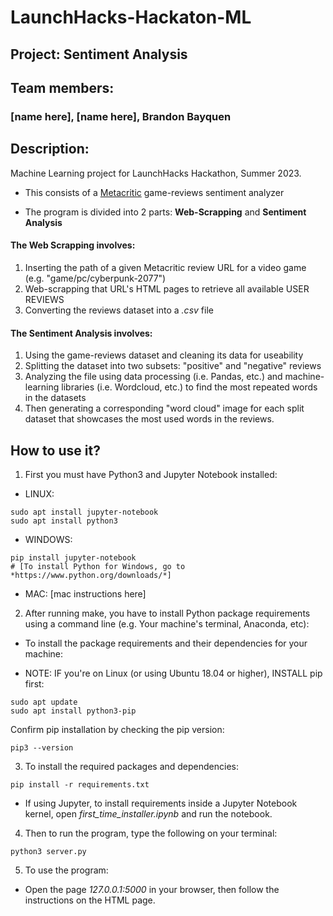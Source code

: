 # LaunchHacks-Hackaton-ML
## Project: Sentiment Analysis

## Team members: 
### [name here], [name here], Brandon Bayquen

## Description:
Machine Learning project for LaunchHacks Hackathon, Summer 2023.

- This consists of a [Metacritic](https://www.metacritic.com/) game-reviews sentiment analyzer

- The program is divided into 2 parts: **Web-Scrapping** and **Sentiment Analysis**
#### The Web Scrapping involves:
1)  Inserting the path of a given Metacritic review URL for a video game (e.g. "game/pc/cyberpunk-2077")
2)  Web-scrapping that URL's HTML pages to retrieve all available USER REVIEWS
3)  Converting the reviews dataset into a *.csv* file
#### The Sentiment Analysis involves:
1)  Using the game-reviews dataset and cleaning its data for useability
2)  Splitting the dataset into two subsets: "positive" and "negative" reviews
3)  Analyzing the file using data processing (i.e. Pandas, etc.) and machine-learning libraries (i.e. Wordcloud, etc.) to find the most repeated words in the datasets
4)  Then generating a corresponding "word cloud" image for each split dataset that showcases the most used words in the reviews.

## How to use it?
1. First you must have Python3 and Jupyter Notebook installed:

- LINUX:
```
sudo apt install jupyter-notebook
sudo apt install python3
```
- WINDOWS:
```
pip install jupyter-notebook
# [To install Python for Windows, go to *https://www.python.org/downloads/*]
```
- MAC:
[mac instructions here]
  
2. After running make, you have to install Python package requirements using a command line (e.g. Your machine's terminal, Anaconda, etc):
* To install the package requirements and their dependencies for your machine:

- NOTE: IF you're on Linux (or using Ubuntu 18.04 or higher), INSTALL pip first:
```
sudo apt update
sudo apt install python3-pip
```
Confirm pip installation by checking the pip version:
```
pip3 --version
```

3.  To install the required packages and dependencies:
```
pip install -r requirements.txt
```
* If using Jupyter, to install requirements inside a Jupyter Notebook kernel, open *first_time_installer.ipynb* and run the notebook.

4.  Then to run the program, type the following on your terminal:
```
python3 server.py
```
5.  To use the program:
- Open the page *127.0.0.1:5000* in your browser, then follow the instructions on the HTML page.

